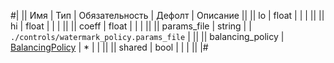 
#|
|| Имя | Тип | Обязательность | Дефолт | Описание ||
|| lo | float |  |  |  ||
|| hi | float |  |  |  ||
|| coeff | float |  |  |  ||
|| params_file | string |  | `./controls/watermark_policy.params_file` |  ||
|| balancing_policy | [BalancingPolicy](#BalancingPolicy) | * |  |  ||
|| shared | bool |  |  |  ||
|#